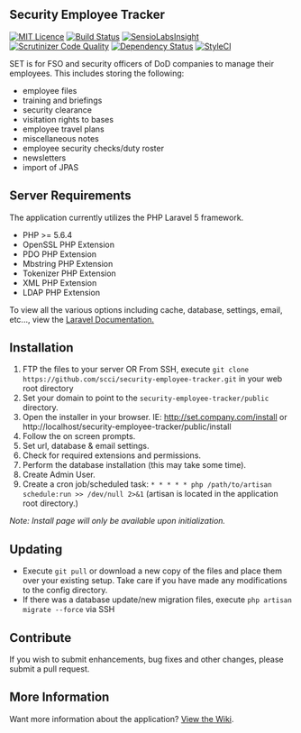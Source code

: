 ## Security Employee Tracker

[![MIT Licence](https://badges.frapsoft.com/os/mit/mit.svg?v=103)](https://opensource.org/licenses/mit-license.php)   [![Build Status](https://travis-ci.org/scci/security-employee-tracker.svg?branch=master)](https://travis-ci.org/scci/security-employee-tracker) [![SensioLabsInsight](https://insight.sensiolabs.com/projects/7a8de56d-c4d4-492f-8ea3-d7f8a2441bad/mini.png)](https://insight.sensiolabs.com/projects/7a8de56d-c4d4-492f-8ea3-d7f8a2441bad) [![Scrutinizer Code Quality](https://scrutinizer-ci.com/g/scci/security-employee-tracker/badges/quality-score.png?b=master)](https://scrutinizer-ci.com/g/scci/security-employee-tracker/?branch=master) [![Dependency Status](https://www.versioneye.com/user/projects/58123c993130eb0043c41242/badge.svg?style=flat-square)](https://www.versioneye.com/user/projects/58123c993130eb0043c41242) [![StyleCI](https://styleci.io/repos/72014517/shield?branch=master)](https://styleci.io/repos/72014517)

SET is for FSO and security officers of DoD companies to manage their employees. This includes storing the following:
- employee files
- training and briefings
- security clearance
- visitation rights to bases
- employee travel plans
- miscellaneous notes
- employee security checks/duty roster
- newsletters
- import of JPAS

## Server Requirements

The application currently utilizes the PHP Laravel 5 framework.

- PHP >= 5.6.4
- OpenSSL PHP Extension
- PDO PHP Extension
- Mbstring PHP Extension
- Tokenizer PHP Extension
- XML PHP Extension
- LDAP PHP Extension

To view all the various options including cache, database, settings, email, etc..., view the [Laravel Documentation.](https://laravel.com/docs/master)

## Installation

1. FTP the files to your server OR From SSH, execute `git clone https://github.com/scci/security-employee-tracker.git` in your web root directory
2. Set your domain to point to the `security-employee-tracker/public` directory.
3. Open the installer in your browser. IE: http://set.company.com/install or http://localhost/security-employee-tracker/public/install
  1. Follow the on screen prompts. 
  2. Set url, database & email settings.
  3. Check for required extensions and permissions.
  4. Perform the database installation (this may take some time).
  5. Create Admin User.
4. Create a cron job/scheduled task: `* * * * * php /path/to/artisan schedule:run >> /dev/null 2>&1` (artisan is located in the application root directory.)

_Note: Install page will only be available upon initialization._

## Updating

* Execute `git pull` or download a new copy of the files and place them over your existing setup. Take care if you have made any modifications to the config directory.
* If there was a database update/new migration files, execute `php artisan migrate --force` via SSH

## Contribute

If you wish to submit enhancements, bug fixes and other changes, please submit a pull request.

## More Information

Want more information about the application? [View the Wiki](https://github.com/scci/security-employee-tracker/wiki/FAQs).
